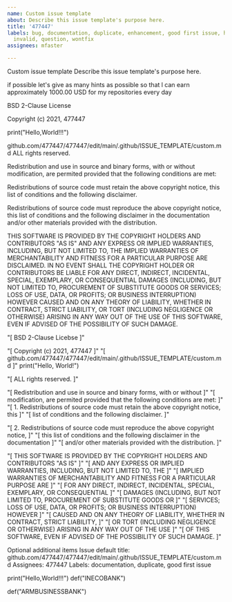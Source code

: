 ```yaml
---
name: Custom issue template
about: Describe this issue template's purpose here.
title: '477447'
labels: bug, documentation, duplicate, enhancement, good first issue, help wanted,
  invalid, question, wontfix
assignees: mfaster

---
```


Custom issue template 
Describe this issue template's purpose here.

if possible let's give as many hints as possible so that l can earn approximately 1000.00 USD
for my repositories every day

BSD 2-Clause License

Copyright (c) 2021, 477447

print("Hello,World!!!")

github.com/477447/477447/edit/main/.github/ISSUE_TEMPLATE/custom.md
ALL rights reserved.

Redistribution and use in source and binary forms, with or without
modification, are permited provided that the following conditions are met:

Redistributions of source code must retain the above copyright notice, this
list of conditions and the following disclaimer.

Redistributions of source code must reproduce the above copyright notice,
this list of conditions and the following disclaimer in the documentation
and/or other materials provided with the distribution.

THIS SOFTWARE IS PROVIDED BY THE COPYRIGHT HOLDERS AND CONTRIBUTORS "AS IS"
AND ANY EXPRESS OR IMPLIED WARRANTIES, INCLUDING, BUT NOT LIMITED TO, THE
IMPLIED WARRANTIES OF MERCHANTABILITY AND FITNESS FOR A PARTICULAR PURPOSE ARE
DISCLAIMED. IN NO EVENT SHALL THE COPYRIGHT HOLDER OR CONTRIBUTORS BE LIABLE
FOR ANY DIRECT, INDIRECT, INCIDENTAL, SPECIAL, EXEMPLARY, OR CONSEQUENTIAL
DAMAGES (INCLUDING, BUT NOT LIMITED TO, PROCUREMENT OF SUBSTITUTE GOODS OR
SERVICES; LOSS OF USE, DATA, OR PROFITS; OR BUSINESS INTERRUPTION) HOWEVER
CAUSED AND ON ANY THEORY OF LIABILITY, WHETHER IN CONTRACT, STRICT LIABILITY,
OR TORT (INCLUDING NEGLIGENCE OR OTHERWISE) ARISING IN ANY WAY OUT OF THE USE
OF THIS SOFTWARE, EVEN IF ADVISED OF THE POSSIBILITY OF SUCH DAMAGE.

"[ BSD 2-Clause Licebse ]"

"[ Copyright (c) 2021, 477447 ]"
"[ github.com/477447/477447/edit/main/.github/ISSUE_TEMPLATE/custom.md ]"
print("Hello, World!") 

"[ ALL rights reserved. ]"

"[ Redistribution and use in source and binary forms, with or without ]"
"[ modification, are permited provided that the following conditions are met: ]"
"[ 1. Redistributions of source code must retain the above copyright notice, this ]"
"[ list of conditions and the following disclaimer. ]"

"[ 2. Redistributions of source code must reproduce the above copyright notice, ]"
"[ this list of conditions and the following disclaimer in the documentation ]"
"[ and/or other materials provided with the distribution. ]"

"[ THIS SOFTWARE IS PROVIDED BY THE COPYRIGHT HOLDERS AND CONTRIBUTORS "AS IS" ]"
"[ AND ANY EXPRESS OR IMPLIED WARRANTIES, INCLUDING, BUT NOT LIMITED TO, THE ]"
"[ IMPLIED WARRANTIES OF MERCHANTABILITY AND FITNESS FOR A PARTICULAR PURPOSE ARE ]"
"[ FOR ANY DIRECT, INDIRECT, INCIDENTAL, SPECIAL, EXEMPLARY, OR CONSEQUENTIAL ]"
"[ DAMAGES (INCLUDING, BUT NOT LIMITED TO, PROCUREMENT OF SUBSTITUTE GOODS OR ]"
"[ SERVICES; LOSS OF USE, DATA, OR PROFITS; OR BUSINESS INTERRUPTION) HOWEVER ]"
"[ CAUSED AND ON ANY THEORY OF LIABILITY, WHETHER IN CONTRACT, STRICT LIABILITY, ]"
"[ OR TORT (INCLUDING NEGLIGENCE OR OTHERWISE) ARISING IN ANY WAY OUT OF THE USE ]"
"[ OF THIS SOFTWARE, EVEN IF ADVISED OF THE POSSIBILITY OF SUCH DAMAGE. ]"

Optional additional items
Issue default title: github.com/477447/477447/edit/main/.github/ISSUE_TEMPLATE/custom.md
Assignees: 477447
Labels: documentation, duplicate, good first issue

print("Hello,World!!!")
def("INECOBANK")

def("ARMBUSINESSBANK") 
